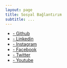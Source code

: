 ```yaml
---
layout: page
title: Sosyal Bağlantırım
subtitle: ...
---
```


<ul>
    <li>
    <a href="https://github.com/hpehlivanlar" >
      <i class="fa fa-github" aria-hidden="true"></i>
      <span> -  Github</span>
    </a>
  </li>
   <li>
    <a href="https://www.linkedin.com/in/hpehlivanlar" target="_blank" >
      <i class="fa fa-linkedin" aria-hidden="true"></i>
      <span> -  Linkedin</span>
    </a>
  </li>
    <li>
    <a href="https://www.instagram.com/pehlivan__hasan" target="_blank" >
      <i class="fa fa-instagram" aria-hidden="true"></i>
      <span> -  Instagram</span>
    </a>
  </li>
  <li>
    <a href="https://www.facebook.com/hasanpehlivanlar" target="_blank" >
      <i class="fa fa-facebook" aria-hidden="true"></i>
      <span> -  Facebook</span>
    </a>
  </li>
  <li>
    <a href="https://www.twitter.com/hasanpehlivanlr" target="_blank" >
      <i class="fa fa-twitter" aria-hidden="true"></i>
      <span> -  Twitter</span>
    </a>
  </li>
  <li>
    <a href="https://www.youtube.com/hasanpehlivanlar" target="_blank" >
      <i class="fa fa-youtube" aria-hidden="true"></i>
      <span> - Youtube</span>
    </a>
  </li>





